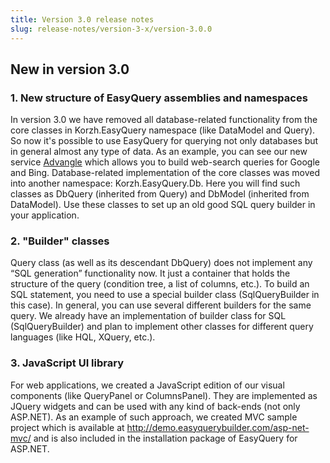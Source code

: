 ```yaml
---
title: Version 3.0 release notes
slug: release-notes/version-3-x/version-3.0.0
---
```



## **New in version 3.0**

### 1. New structure of EasyQuery assemblies and namespaces

In version 3.0 we have removed all database-related functionality from the core classes in Korzh.EasyQuery namespace (like DataModel and Query). So now it's possible to use EasyQuery for querying not only databases but in general almost any type of data. As an example, you can see our new service [Advangle](http://advangle.com) which allows you to build web-search queries for Google and Bing. Database-related implementation of the core classes was moved into another namespace: Korzh.EasyQuery.Db. Here you will find such classes as DbQuery (inherited from Query) and DbModel (inherited from DataModel). Use these classes to set up an old good SQL query builder in your application.

### 2. "Builder" classes

Query class (as well as its descendant DbQuery) does not implement any “SQL generation” functionality now. It just a container that holds the structure of the query (condition tree, a list of columns, etc.). To build an SQL statement, you need to use a special builder class (SqlQueryBuilder in this case). In general, you can use several different builders for the same query. We already have an implementation of builder class for SQL (SqlQueryBuilder) and plan to implement other classes for different query languages (like HQL, XQuery, etc.).

### 3. JavaScript UI library

For web applications, we created a JavaScript edition of our visual components (like QueryPanel or ColumnsPanel). They are implemented as JQuery widgets and can be used with any kind of back-ends (not only ASP.NET). As an example of such approach, we created MVC sample project which is available at http://demo.easyquerybuilder.com/asp-net-mvc/ and is also included in the installation package of EasyQuery for ASP.NET.